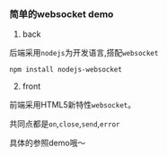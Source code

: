 ### 简单的websocket demo

1. back

后端采用`nodejs`为开发语言,搭配`websocket`

```
npm install nodejs-websocket
```
2. front

前端采用HTML5新特性`websocket`。

共同点都是`on`,`close`,`send`,`error`

具体的参照demo哦～